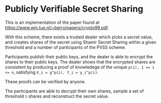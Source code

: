 Publicly Verifiable Secret Sharing
==================================

This is an implementation of the paper found at
<https://www.win.tue.nl/~berry/papers/crypto99.pdf>.

With this scheme, there exists a trusted dealer which picks a secret
value, and creates shares of the secret using Shamir Secret Sharing
within a given threshold and a number of participants of the PVSS 
scheme.

Participants publish their public keys, and the dealer is able to
encrypt the shares to their public keys. The dealer shows that the
encrypted shares are consistent by producing a proof of knowledege
of the unique `p(i), 1 <= i <= n`, satisfying `X_i = g^p(i), Y_i = y_i^p(i)`.

These proofs can be verified by anyone.

The participants are able to decrypt their own shares, sample a set of
threshold `t` shares and reconstruct the secret value.
